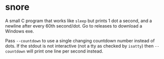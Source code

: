# snore

A small C program that works like `sleep` but prints 1 dot a second, and a
newline after every 60th second/dot. Go to releases to download a Windows exe.

Pass `--countdown` to use a single changing countdown number instead of dots.
If the stdout is not interactive (not a tty as checked by `isatty`) then `--countdown`
will print one line per second instead.
